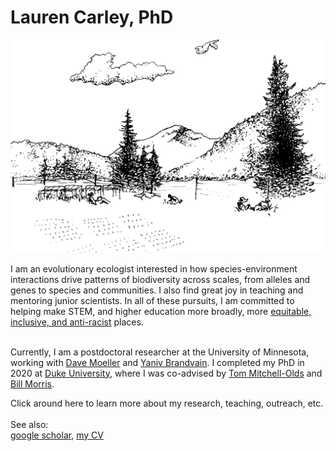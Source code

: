 # Lauren Carley, PhD

<img src="https://raw.githubusercontent.com/icarley/icarley.github.io/master/images/experimentalgarden.svg">

I am an evolutionary ecologist interested in how species-environment interactions drive patterns of biodiversity across scales, from alleles and genes to species and communities. I also find great joy in teaching and mentoring junior scientists. In all of these pursuits, I am committed to helping make STEM, and higher education more broadly, more [equitable, inclusive, and anti-racist](https://sites.duke.edu/biodiversity/) places.<br />
<br />

Currently, I am a postdoctoral researcher at the University of Minnesota, working with [Dave Moeller](https://moellerlab.wordpress.com/) and [Yaniv Brandvain](https://brandvainlab.wordpress.com/). I completed my PhD in 2020 at [Duke University](https://ecology.duke.edu/), where I was co-advised by [Tom Mitchell-Olds](https://sites.duke.edu/tmolab/) and [Bill Morris](https://scholars.duke.edu/person/wfmorris).<br />

Click around here to learn more about my research, teaching, outreach, etc.<br />
<br />
See also:<br />
[google scholar](https://scholar.google.com/citations?user=gSyY0jQAAAAJ&hl=en), [my CV](http://bit.ly/32lDvuF)
